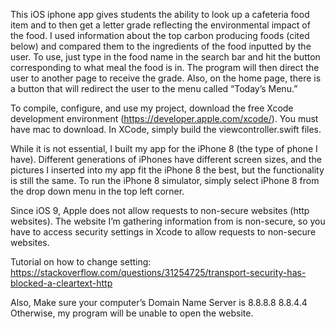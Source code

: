 This iOS iphone app gives students the ability to look up a cafeteria food item and to then get a letter grade reflecting the environmental impact of the food. I used information about the top carbon producing foods (cited below) and compared them to the ingredients of the food inputted by the user. To use, just type in the food name in the search bar and hit the button corresponding to what meal the food is in. The program will then direct the user to another page to receive the grade. Also, on the home page, there is a button that will redirect the user to the menu called “Today’s Menu.”

To compile, configure, and use my project, download the free Xcode development environment (https://developer.apple.com/xcode/). You must have mac to download. In XCode, simply build the viewcontroller.swift files.

While it is not essential, I built my app for the iPhone 8 (the type of phone I have). Different generations of iPhones have different screen sizes, and the pictures I inserted into my app fit the iPhone 8 the best, but the functionality is still the same. To run the iPhone 8 simulator, simply select iPhone 8 from the drop down menu in the top left corner.

Since iOS 9, Apple does not allow requests to non-secure websites (http websites). The website I’m gathering information from is non-secure, so you have to access security settings in Xcode to allow requests to non-secure websites.

Tutorial on how to change setting: https://stackoverflow.com/questions/31254725/transport-security-has-blocked-a-cleartext-http

Also, Make sure your computer’s Domain Name Server is
8.8.8.8
8.8.4.4
Otherwise, my program will be unable to open the website.
